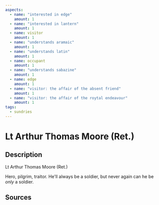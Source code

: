 ```yaml
---
aspects: 
  - name: "interested in edge"
    amount: 1
  - name: "interested in lantern"
    amount: 1
  - name: visitor
    amount: 1
  - name: "understands aramaic"
    amount: 1
  - name: "understands latin"
    amount: 1
  - name: occupant
    amount: 1
  - name: "understands sabazine"
    amount: 1
  - name: edge
    amount: 1
  - name: "visitor: the affair of the absent friend"
    amount: 1 
  - name: "visitor: the affair of the roytal endeavour"
    amount: 1 
tags:
  - sundries
---
```

# Lt Arthur Thomas Moore (Ret.)
## Description
Lt Arthur Thomas Moore (Ret.)

Hero, pilgrim, traitor. He'll always be a soldier, but never again can he be <i>only</i> a soldier.  
## Sources

